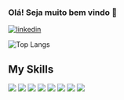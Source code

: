 ### Olá! Seja muito bem vindo 👋

<!--
**flaviotome/flaviotome** is a ✨ _special_ ✨ repository because its `README.md` (this file) appears on your GitHub profile.

Here are some ideas to get you started:

- 🔭 I’m currently working on ...
- 🌱 I’m currently learning ...
- 👯 I’m looking to collaborate on ...
- 🤔 I’m looking for help with ...
- 💬 Ask me about ...
- 📫 How to reach me: ...
- 😄 Pronouns: ...
- ⚡ Fun fact: ...
-->
[![linkedin](https://img.shields.io/badge/LinkedIn-0077B5?style=for-the-badge&logo=linkedin&logoColor=white
)](https://www.linkedin.com/in/fl%C3%A1vio-tom%C3%A9-751781220/)


![Top Langs](https://github-readme-stats.vercel.app/api/top-langs/?username=flaviotome&layout=compact)

## My Skills
<div style="display:inline_block" >
  <img src="https://img.shields.io/badge/Python-3776AB?style=for-the-badge&logo=python&logoColor=white"></img>
  <img src="https://img.shields.io/badge/HTML-239120?style=for-the-badge&logo=html5&logoColor=white"></img>
  <img src="https://img.shields.io/badge/CSS-239120?&style=for-the-badge&logo=css3&logoColor=white"></img>
  <img src="https://img.shields.io/badge/TypeScript-007ACC?style=for-the-badge&logo=typescript&logoColor=white"></img>
  <img src="https://img.shields.io/badge/Azure_DevOps-0078D7?style=for-the-badge&logo=azure-devops&logoColor=white"></img>
  <img src="https://img.shields.io/badge/MongoDB-4EA94B?style=for-the-badge&logo=mongodb&logoColor=white"></img>
  <img src="https://img.shields.io/badge/MySQL-005C84?style=for-the-badge&logo=mysql&logoColor=white"></img>
  <img src="https://img.shields.io/badge/PostgreSQL-316192?style=for-the-badge&logo=postgresql&logoColor=white"></img>

</img>
